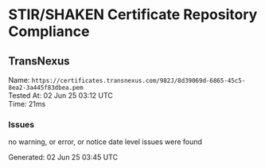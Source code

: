 # STIR/SHAKEN Certificate Repository Compliance

## TransNexus

Name: `https://certificates.transnexus.com/982J/8d39069d-6865-45c5-8ea2-3a445f83dbea.pem`\
Tested At: 02 Jun 25 03:12 UTC\
Time: 21ms

### Issues

no warning, or error, or notice date level issues were found

Generated: 02 Jun 25 03:45 UTC